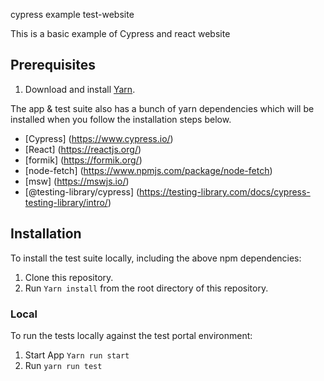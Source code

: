 cypress example test-website

This is a basic example of Cypress and react website


Prerequisites
------------

1. Download and install [Yarn](https://classic.yarnpkg.com/en/docs/installing-dependencies/).

The app & test suite also has a bunch of yarn dependencies which will be installed when you follow the installation
steps below.

* [Cypress] (https://www.cypress.io/)
* [React] (https://reactjs.org/)
* [formik] (https://formik.org/)
* [node-fetch] (https://www.npmjs.com/package/node-fetch)
* [msw] (https://mswjs.io/)
* [@testing-library/cypress] (https://testing-library.com/docs/cypress-testing-library/intro/)


Installation
------------

To install the test suite locally, including the above npm dependencies:

1. Clone this repository.
1. Run `Yarn install` from the root directory of this repository.

### Local

To run the tests locally against the test portal environment:

1. Start App `Yarn run start`
2. Run `yarn run test`
